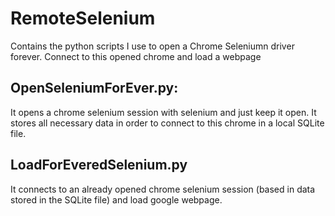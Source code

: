 # RemoteSelenium

Contains the python scripts I use to open a Chrome Seleniumn driver forever. Connect to this opened chrome and load a webpage

## OpenSeleniumForEver.py:

It opens a chrome selenium session with selenium and just keep it open. It stores all necessary data in order to connect to this chrome in a local SQLite file.

## LoadForEveredSelenium.py

It connects to an already opened chrome selenium session (based in data stored in the SQLite file) and load google webpage.
